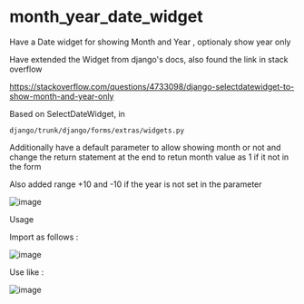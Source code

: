 # month_year_date_widget
Have a Date widget for showing Month and Year , optionaly show year only  


Have extended the Widget from django's docs, also found the link in stack overflow

https://stackoverflow.com/questions/4733098/django-selectdatewidget-to-show-month-and-year-only

Based on SelectDateWidget, in

    django/trunk/django/forms/extras/widgets.py
    
Additionally have a default parameter to allow showing month or not and 
change the return statement at the end to retun month value as  1 if it not in the form

Also added range +10 and  -10 if the year is not set in the parameter

![image](https://user-images.githubusercontent.com/57422609/110920075-b1ef0080-8368-11eb-9c68-d7d61c52fa2e.png)


Usage 

Import as follows :

![image](https://user-images.githubusercontent.com/57422609/110920282-ee226100-8368-11eb-91c7-5265b8716a08.png)


Use like :

![image](https://user-images.githubusercontent.com/57422609/110920499-32156600-8369-11eb-9721-ef7b16485b14.png)
